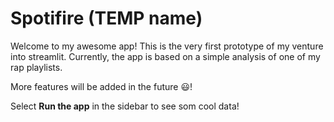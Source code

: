 # Spotifire (TEMP name)

Welcome to my awesome app! This is the very first prototype of my venture into streamlit. 
Currently, the app is based on a simple analysis of one of my rap playlists. 

More features will be added in the future :smiley:!

Select **Run the app** in the sidebar to see som cool data!

[comment]: <> (Need more extensive intro page)
